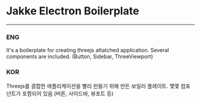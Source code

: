 # Jakke Electron Boilerplate

---

### ENG
It's a boilerplate for creating threejs attatched application.
Several components are included. (Button, Sidebar, ThreeViewport)

### KOR
Threejs를 결합한 애플리케이션을 빨리 만들기 위해 만든 보일러 플레이트.
몇몇 컴포넌트가 포함되어 있음 (버튼, 사이드바, 뷰포트 등)


